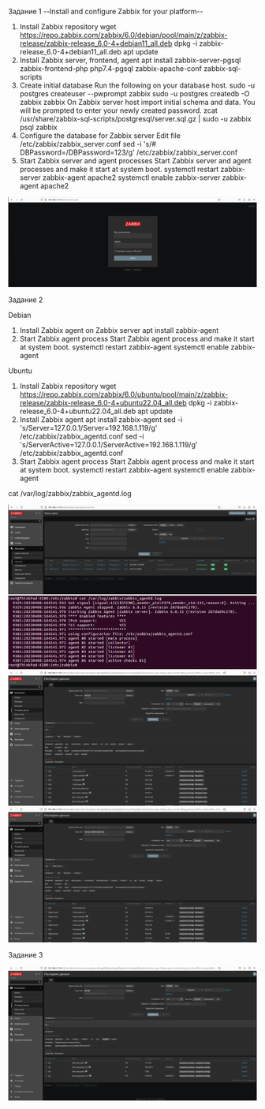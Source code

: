 Задание 1
--Install and configure Zabbix for your platform--
1. Install Zabbix repository
wget https://repo.zabbix.com/zabbix/6.0/debian/pool/main/z/zabbix-release/zabbix-release_6.0-4+debian11_all.deb
dpkg -i zabbix-release_6.0-4+debian11_all.deb
apt update
2. Install Zabbix server, frontend, agent
apt install zabbix-server-pgsql zabbix-frontend-php php7.4-pgsql zabbix-apache-conf zabbix-sql-scripts
3. Create initial database
Run the following on your database host.
sudo -u postgres createuser --pwprompt zabbix
sudo -u postgres createdb -O zabbix zabbix
On Zabbix server host import initial schema and data. You will be prompted to enter your newly created password.
zcat /usr/share/zabbix-sql-scripts/postgresql/server.sql.gz | sudo -u zabbix psql zabbix
4. Configure the database for Zabbix server
Edit file /etc/zabbix/zabbix_server.conf
sed -i 's/# DBPassword=/DBPassword=123/g' /etc/zabbix/zabbix_server.conf
5. Start Zabbix server and agent processes
Start Zabbix server and agent processes and make it start at system boot.
systemctl restart zabbix-server zabbix-agent apache2
systemctl enable zabbix-server zabbix-agent apache2

![alt text](https://github.com/rus42/zabbix/blob/main/Task_1.png)

Задание 2

Debian
1. Install Zabbix agent on Zabbix server
apt install zabbix-agent
2. Start Zabbix agent process
Start Zabbix agent process and make it start at system boot.
systemctl restart zabbix-agent
systemctl enable zabbix-agent

Ubuntu
1. Install Zabbix repository
wget https://repo.zabbix.com/zabbix/6.0/ubuntu/pool/main/z/zabbix-release/zabbix-release_6.0-4+ubuntu22.04_all.deb
dpkg -i zabbix-release_6.0-4+ubuntu22.04_all.deb
apt update
2. Install Zabbix agent
apt install zabbix-agent
sed -i 's/Server=127.0.0.1/Server=192.168.1.119/g' /etc/zabbix/zabbix_agentd.conf
sed -i 's/ServerActive=127.0.0.1/ServerActive=192.168.1.119/g' /etc/zabbix/zabbix_agentd.conf
3. Start Zabbix agent process
Start Zabbix agent process and make it start at system boot.
systemctl restart zabbix-agent
systemctl enable zabbix-agent

cat /var/log/zabbix/zabbix_agentd.log

![alt text](https://github.com/rus42/zabbix/blob/main/Task_2.1.png)
![alt text](https://github.com/rus42/zabbix/blob/main/Task_2.2.png)
![alt text](https://github.com/rus42/zabbix/blob/main/Task_2.3.1.png)
![alt text](https://github.com/rus42/zabbix/blob/main/Task_2.3.2.png)

Задание 3

![alt text](https://github.com/rus42/zabbix/blob/main/Task_3.png)


